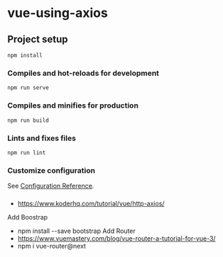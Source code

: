 # vue-using-axios

## Project setup
```
npm install
```

### Compiles and hot-reloads for development
```
npm run serve
```

### Compiles and minifies for production
```
npm run build
```

### Lints and fixes files
```
npm run lint
```

### Customize configuration
See [Configuration Reference](https://cli.vuejs.org/config/).

###
- https://www.koderhq.com/tutorial/vue/http-axios/

Add Boostrap
- npm install --save bootstrap
Add Router
- https://www.vuemastery.com/blog/vue-router-a-tutorial-for-vue-3/
- npm i vue-router@next

